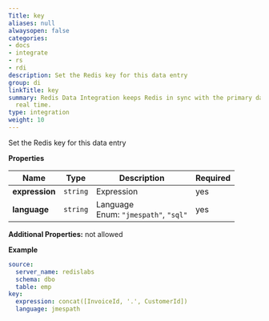 ```yaml
---
Title: key
aliases: null
alwaysopen: false
categories:
- docs
- integrate
- rs
- rdi
description: Set the Redis key for this data entry
group: di
linkTitle: key
summary: Redis Data Integration keeps Redis in sync with the primary database in near
  real time.
type: integration
weight: 10
---
```


Set the Redis key for this data entry

**Properties**

| Name           | Type     | Description                                   | Required |
| -------------- | -------- | --------------------------------------------- | -------- |
| **expression** | `string` | Expression<br/>                               | yes      |
| **language**   | `string` | Language<br/>Enum: `"jmespath"`, `"sql"`<br/> | yes      |

**Additional Properties:** not allowed

**Example**

```yaml
source:
  server_name: redislabs
  schema: dbo
  table: emp
key:
  expression: concat([InvoiceId, '.', CustomerId])
  language: jmespath
```
